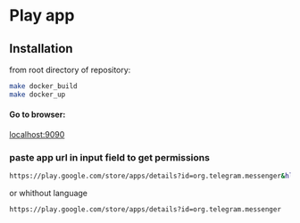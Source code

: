 # Play app

## Installation

from root directory of repository:
``` bash
make docker_build
make docker_up
```

#### Go to browser:

[localhost:9090](http://localhost:9090)


### paste app url in input field to get permissions
``` bash
https://play.google.com/store/apps/details?id=org.telegram.messenger&hl=ru
```
or  whithout language
``` bash
https://play.google.com/store/apps/details?id=org.telegram.messenger
```
